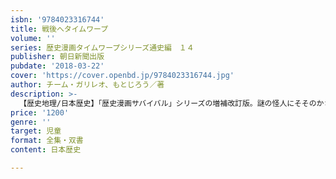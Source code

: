 ```yaml
---
isbn: '9784023316744'
title: 戦後へタイムワープ
volume: ''
series: 歴史漫画タイムワープシリーズ通史編　１４
publisher: 朝日新聞出版
pubdate: '2018-03-22'
cover: 'https://cover.openbd.jp/9784023316744.jpg'
author: チーム・ガリレオ、もとじろう／著
description: >-
  【歴史地理/日本歴史】「歴史漫画サバイバル」シリーズの増補改訂版。謎の怪人にそそのかされて、弟タクミとともに過去の世界にタイムワープした小学生のハルト。着いた先は、終戦直後の日本だった。２人は焼け野原から復興をとげていく日本を体験する。
price: '1200'
genre: ''
target: 児童
format: 全集・双書
content: 日本歴史

---
```

